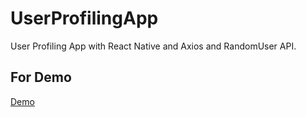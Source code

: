 # UserProfilingApp
User Profiling App with React Native and Axios and RandomUser API.
## For Demo
[Demo](https://www.instagram.com/p/CI3Rv8KgLpn/?utm_source=ig_web_copy_link)
